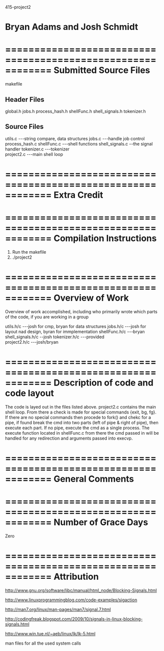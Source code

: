 415-project2

Bryan Adams and Josh Schmidt
============================================================


============================================================
		Submitted Source Files
============================================================

makefile

Header Files
------------
global.h
jobs.h
process_hash.h
shellFunc.h
shell_signals.h
tokenizer.h

Source Files
------------
utils.c ---string compare, data structures 
jobs.c  ---handle job control
process_hash.c
shellFunc.c ---shell functions
shell_signals.c --the signal handler
tokenizer.c  ---tokenizer	
project2.c ---main shell loop

============================================================
		Extra Credit
============================================================


============================================================
		Compilation Instructions
============================================================
1) Run the makefile
2) ./project2


============================================================
		Overview of Work 
============================================================

Overview of work accomplished, including who primarily wrote which parts of the code, if you are working in a group

utils.h/c ---josh for cmp, bryan for data structures
jobs.h/c  ---josh for layout nad design, byran for immplementation
shellFunc.h/c ---bryan
shell_signals.h/c --josh
tokenizer.h/c  ---provided	
project2.h/c ---josh/bryan

============================================================
		Description of code and code layout
============================================================

The code is layed out in the files listed above. project2.c contains the main shell loop. From there a check is made for special commands {exit, bg, fg}. If there are no special commands then procede to fork() and chekc for a pipe, if found break the cmd into two parts (left of pipe & right of pipe), then execute each part. If no pipe, execute the cmd as a single process. The execute function located in shellFunc.c from there the cmd passed in will be handled for any redirection and arguments passed into execvp.

============================================================
		General Comments
============================================================


============================================================
		Number of Grace Days
============================================================

Zero

============================================================
		Attribution
============================================================
http://www.gnu.org/software/libc/manual/html_node/Blocking-Signals.html

http://www.linuxprogrammingblog.com/code-examples/sigaction

http://man7.org/linux/man-pages/man7/signal.7.html

http://codingfreak.blogspot.com/2009/10/signals-in-linux-blocking-signals.html

http://www.win.tue.nl/~aeb/linux/lk/lk-5.html

man files for all the used system calls
